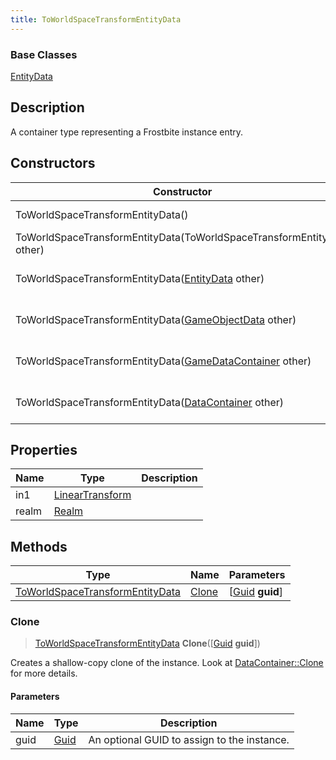 ```yaml
---
title: ToWorldSpaceTransformEntityData
---
```

### Base Classes

[EntityData](EntityData)

## Description

A container type representing a Frostbite instance entry.

## Constructors

| Constructor                                                                                | Description                                                                                                                                           |
| ------------------------------------------------------------------------------------------ | ----------------------------------------------------------------------------------------------------------------------------------------------------- |
| ToWorldSpaceTransformEntityData()                                                          | Create a new instance of this container type.                                                                                                         |
| ToWorldSpaceTransformEntityData(ToWorldSpaceTransformEntityData other)                     | Create a reference copy of an instance of the same type.                                                                                              |
| ToWorldSpaceTransformEntityData([EntityData](EntityData) other)                            | Upcast an instance of type [EntityData](EntityData) to [ToWorldSpaceTransformEntityData](ToWorldSpaceTransformEntityData).                            |
| ToWorldSpaceTransformEntityData([GameObjectData](GameObjectData) other)                    | Upcast an instance of type [GameObjectData](GameObjectData) to [ToWorldSpaceTransformEntityData](ToWorldSpaceTransformEntityData).                    |
| ToWorldSpaceTransformEntityData([GameDataContainer](GameDataContainer) other)              | Upcast an instance of type [GameDataContainer](GameDataContainer) to [ToWorldSpaceTransformEntityData](ToWorldSpaceTransformEntityData).              |
| ToWorldSpaceTransformEntityData([DataContainer](/vext/ref/shared/class/datacontainer) other) | Upcast an instance of type [DataContainer](/vext/ref/shared/class/datacontainer) to [ToWorldSpaceTransformEntityData](ToWorldSpaceTransformEntityData). |

## Properties

| Name  | Type                                                    | Description |
| ----- | ------------------------------------------------------- | ----------- |
| in1   | [LinearTransform](/vext/ref/shared/class/lineartransform) |             |
| realm | [Realm](Realm)                                          |             |

## Methods

| Type                                                               | Name            | Parameters                                     |
| ------------------------------------------------------------------ | --------------- | ---------------------------------------------- |
| [ToWorldSpaceTransformEntityData](ToWorldSpaceTransformEntityData) | [Clone](#clone) | \[[Guid](/vext/ref/shared/class/guid) **guid**\] |

### Clone

> [ToWorldSpaceTransformEntityData](ToWorldSpaceTransformEntityData) **Clone**(\[[Guid](/vext/ref/shared/class/guid) **guid**\])

Creates a shallow-copy clone of the instance. Look at [DataContainer::Clone](/vext/ref/shared/class/datacontainer#clone) for more details.

#### Parameters

| Name | Type         | Description                                 |
| ---- | ------------ | ------------------------------------------- |
| guid | [Guid](Guid) | An optional GUID to assign to the instance. |

